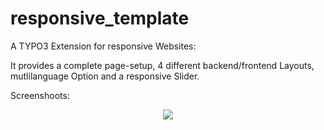 responsive_template
===================

A TYPO3 Extension for responsive Websites: 

It provides a complete page-setup, 4 different backend/frontend Layouts, mutlilanguage Option and a responsive Slider.

Screenshoots:

<p align="center" >
  <img src="https://raw.github.com/klaus-ger/ProjectsAndTasks/master/doc/TodoForm.png" >
</p>
